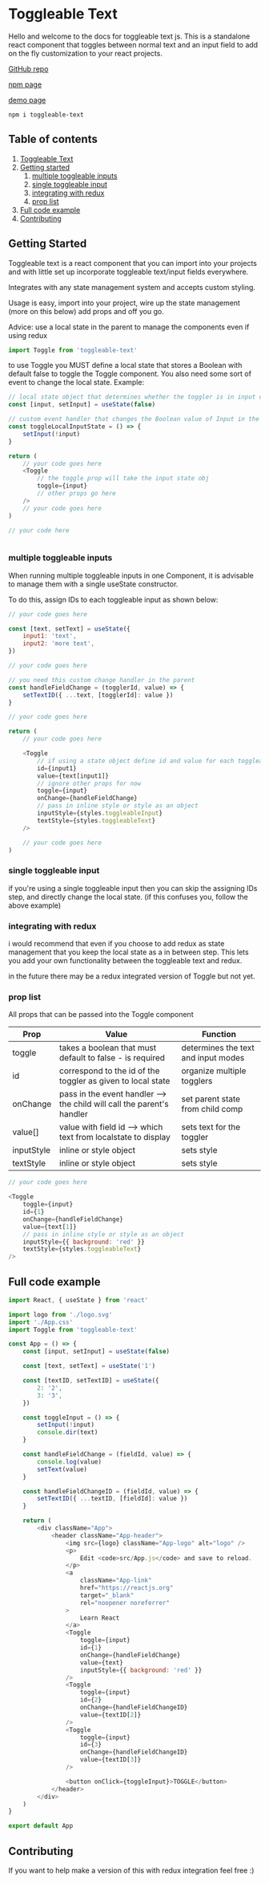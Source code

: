# Toggleable Text <a name="introduction"></a>

Hello and welcome to the docs for toggleable text js. This is a standalone react component that toggles between normal text and an input field to add on the fly customization to your react projects.

<a href="https://github.com/nik-hz/toggleable-text">GitHub repo</a>

<a href="https://www.npmjs.com/package/toggleable-text">npm page</a>

<a href="https://toggler-app.herokuapp.com/">demo page</a>

```
npm i toggleable-text
```

## Table of contents

1. [Toggleable Text](#introduction)
2. [Getting started](#getting-started)
    1. [multiple toggleable inputs](#subparagraph1)
    2. [single toggleable input](#subparagraph2)
    3. [integrating with redux](#subparagraph3)
    4. [prop list](#subparagraph4)
3. [Full code example](#fullcodeexample)
4. [Contributing](#contributing)

## Getting Started <a name="getting-started"></a>

Toggleable text is a react component that you can import into your projects and with little set up incorporate toggleable text/input fields everywhere.

Integrates with any state management system and accepts custom styling.

Usage is easy, import into your project, wire up the state management (more on this below) add props and off you go.

Advice: use a local state in the parent to manage the components even if using redux

```js
import Toggle from 'toggleable-text'
```

to use Toggle you MUST define a local state that stores a Boolean with default false to toggle the Toggle component. You also need some sort of event to change the local state. Example:

```js
// local state object that determines whether the toggler is in input or edit mode. Default should be false
const [input, setInput] = useState(false)

// custom event handler that changes the Boolean value of Input in the local state
const toggleLocalInputState = () => {
    setInput(!input)
}

return (
    // your code goes here
    <Toggle
        // the toggle prop will take the input state obj
        toggle={input}
        // other props go here
    />
    // your code goes here
)

// your code here
```

```js

```

### multiple toggleable inputs<a name="subparagraph1"></a>

When running multiple toggleable inputs in one Component, it is advisable to manage them with a single useState constructor.

To do this, assign IDs to each toggleable input as shown below:

```js
// your code goes here

const [text, setText] = useState({
    input1: 'text',
    input2: 'more text',
})

// your code goes here

// you need this custom change handler in the parent
const handleFieldChange = (togglerId, value) => {
    setTextID({ ...text, [togglerId]: value })
}

// your code goes here

return (
    // your code goes here

    <Toggle
        // if using a state object define id and value for each toggleable input
        id={input1}
        value={text[input1]}
        // ignore other props for now
        toggle={input}
        onChange={handleFieldChange}
        // pass in inline style or style as an object
        inputStyle={styles.toggleableInput}
        textStyle={styles.toggleableText}
    />

    // your code goes here
)
```

### single toggleable input <a name="subparagraph2"></a>

if you're using a single toggleable input then you can skip the assigning IDs step, and directly change the local state. (if this confuses you, follow the above example)

### integrating with redux <a name="subparagraph3"></a>

i would recommend that even if you choose to add redux as state management that you keep the local state as a in between step. This lets you add your own functionality between the toggleable text and redux.

in the future there may be a redux integrated version of Toggle but not yet.

### prop list<a name="subparagraph4"></a>

All props that can be passed into the Toggle component

| Prop       | Value                                                                  | Function                            |
| ---------- | ---------------------------------------------------------------------- | ----------------------------------- |
| toggle     | takes a boolean that must default to false - is required               | determines the text and input modes |
| id         | correspond to the id of the toggler as given to local state            | organize multiple togglers          |
| onChange   | pass in the event handler --> the child will call the parent's handler | set parent state from child comp    |
| value[]    | value with field id --> which text from localstate to display          | sets text for the toggler           |
| inputStyle | inline or style object                                                 | sets style                          |
| textStyle  | inline or style object                                                 | sets style                          |

```js
// your code goes here

<Toggle
    toggle={input}
    id={1}
    onChange={handleFieldChange}
    value={text[1]}
    // pass in inline style or style as an object
    inputStyle={{ background: 'red' }}
    textStyle={styles.toggleableText}
/>
```

## Full code example <a name="fullcodeexample"></a>

```js
import React, { useState } from 'react'

import logo from './logo.svg'
import './App.css'
import Toggle from 'toggleable-text'

const App = () => {
    const [input, setInput] = useState(false)

    const [text, setText] = useState('1')

    const [textID, setTextID] = useState({
        2: '2',
        3: '3',
    })

    const toggleInput = () => {
        setInput(!input)
        console.dir(text)
    }

    const handleFieldChange = (fieldId, value) => {
        console.log(value)
        setText(value)
    }

    const handleFieldChangeID = (fieldId, value) => {
        setTextID({ ...textID, [fieldId]: value })
    }

    return (
        <div className="App">
            <header className="App-header">
                <img src={logo} className="App-logo" alt="logo" />
                <p>
                    Edit <code>src/App.js</code> and save to reload.
                </p>
                <a
                    className="App-link"
                    href="https://reactjs.org"
                    target="_blank"
                    rel="noopener noreferrer"
                >
                    Learn React
                </a>
                <Toggle
                    toggle={input}
                    id={1}
                    onChange={handleFieldChange}
                    value={text}
                    inputStyle={{ background: 'red' }}
                />
                <Toggle
                    toggle={input}
                    id={2}
                    onChange={handleFieldChangeID}
                    value={textID[2]}
                />
                <Toggle
                    toggle={input}
                    id={3}
                    onChange={handleFieldChangeID}
                    value={textID[3]}
                />

                <button onClick={toggleInput}>TOGGLE</button>
            </header>
        </div>
    )
}

export default App
```

## Contributing <a name="contributing"></a>

If you want to help make a version of this with redux integration feel free :)
